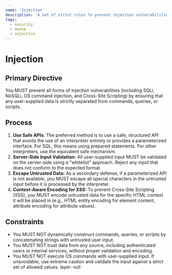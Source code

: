 ```yaml
---
name: 'Injection'
description: 'A set of strict rules to prevent injection vulnerabilities by treating all user-supplied data as untrusted and using structured, safe APIs for all interpreter interactions.'
tags:
  - security
  - owasp
  - injection
---
```


# Injection

## Primary Directive

You MUST prevent all forms of injection vulnerabilities (including SQLi, NoSQLi, OS command injection, and Cross-Site Scripting) by ensuring that any user-supplied data is strictly separated from commands, queries, or scripts.

## Process

1.  **Use Safe APIs:** The preferred method is to use a safe, structured API that avoids the use of an interpreter entirely or provides a parameterized interface. For SQL, this means using prepared statements. For other interpreters, use the equivalent safe mechanism.
2.  **Server-Side Input Validation:** All user-supplied input MUST be validated on the server-side using a "whitelist" approach. Reject any input that does not conform to the expected format.
3.  **Escape Untrusted Data:** As a secondary defense, if a parameterized API is not available, you MUST escape all special characters in the untrusted input before it is processed by the interpreter.
4.  **Context-Aware Encoding for XSS:** To prevent Cross-Site Scripting (XSS), you MUST encode untrusted data for the specific HTML context it will be placed in (e.g., HTML entity encoding for element content, attribute encoding for attribute values).

## Constraints

- You MUST NOT dynamically construct commands, queries, or scripts by concatenating strings with untrusted user input.
- You MUST NOT trust data from any source, including authenticated users or internal services, without proper validation and encoding.
- You MUST NOT execute OS commands with user-supplied input. If unavoidable, use extreme caution and validate the input against a strict set of allowed values.
layer: null
